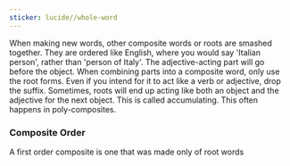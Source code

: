 ```yaml
---
sticker: lucide//whole-word
---
```


When making new words, other composite words or roots are smashed together. They are ordered like English, where you would say 'Italian person', rather than 'person of Italy'. The adjective-acting part will go before the object. When combining parts into a composite word, only use the root forms. Even if you intend for it to act like a verb or adjective, drop the suffix. Sometimes, roots will end up acting like both an object and the adjective for the next object. This is called accumulating. This often happens in poly-composites.

### Composite Order
A first order composite is one that was made only of root words